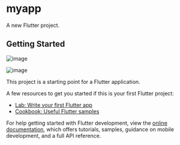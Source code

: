 # myapp

A new Flutter project.

## Getting Started
![image](https://github.com/user-attachments/assets/3e30be2e-c282-4ad5-b291-9a84d88a8fdd)

![image](https://github.com/user-attachments/assets/35ccaa72-4394-48d4-bf86-c3d3db25029c)

This project is a starting point for a Flutter application.

A few resources to get you started if this is your first Flutter project:

- [Lab: Write your first Flutter app](https://docs.flutter.dev/get-started/codelab)
- [Cookbook: Useful Flutter samples](https://docs.flutter.dev/cookbook)

For help getting started with Flutter development, view the
[online documentation](https://docs.flutter.dev/), which offers tutorials,
samples, guidance on mobile development, and a full API reference.
